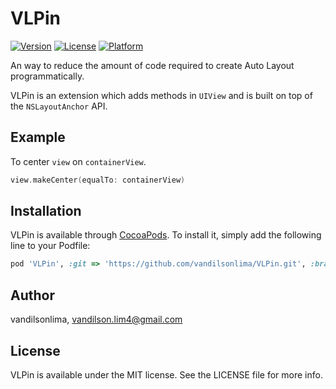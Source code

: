 # VLPin

[![Version](https://img.shields.io/cocoapods/v/VLPin.svg?style=flat)](http://cocoapods.org/pods/VLPin)
[![License](https://img.shields.io/cocoapods/l/VLPin.svg?style=flat)](http://cocoapods.org/pods/VLPin)
[![Platform](https://img.shields.io/cocoapods/p/VLPin.svg?style=flat)](http://cocoapods.org/pods/VLPin)

An way to reduce the amount of code required to create Auto Layout programmatically.

VLPin is an extension which adds methods in `UIView` and is built on top of the `NSLayoutAnchor` API.

## Example

To center `view` on `containerView`.
```swift
view.makeCenter(equalTo: containerView)
```

## Installation

VLPin is available through [CocoaPods](http://cocoapods.org). To install
it, simply add the following line to your Podfile:

```ruby
pod 'VLPin', :git => 'https://github.com/vandilsonlima/VLPin.git', :branch => 'swift4'
```

## Author

vandilsonlima, vandilson.lim4@gmail.com

## License

VLPin is available under the MIT license. See the LICENSE file for more info.
